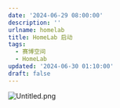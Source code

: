 ```yaml
---
date: '2024-06-29 08:00:00'
description: ''
urlname: homelab
title: HomeLab 启动
tags:
  - 赛博空间
  - HomeLab
updated: '2024-06-30 01:10:00'
draft: false
---
```


![Untitled.png](https://image.1874.cool/blog/bdf515ad4fa1e116a8b70d998792bce6.png)

